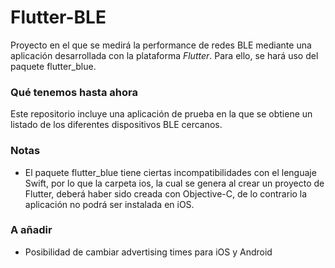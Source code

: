 # Flutter-BLE
Proyecto en el que se medirá la performance de redes BLE mediante una aplicación desarrollada con la plataforma *Flutter*. Para ello, se hará uso del paquete flutter_blue.

### Qué tenemos hasta ahora
Este repositorio incluye una aplicación de prueba en la que se obtiene un listado de los diferentes dispositivos BLE cercanos.

### Notas
- El paquete flutter_blue tiene ciertas incompatibilidades con el lenguaje Swift, por lo que la carpeta ios, la cual se genera al crear un proyecto de Flutter, deberá haber sido creada con Objective-C, de lo contrario la aplicación no podrá ser instalada en iOS.

### A añadir
- Posibilidad de cambiar advertising times para iOS y Android
